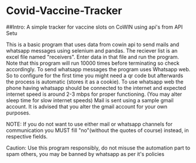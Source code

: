 # Covid-Vaccine-Tracker

##Intro:
A simple tracker for vaccine slots on CoWIN using api's from API Setu

This is a basic program that uses data from cowin api to send mails and whatsapp messages using selenium and pandas. The reciever list is an excel file named "receivers". Enter data in that file and run the program. Note that this program will run 10000 times before terminating so check accordingly. To send whatsapp messages the program uses Whatsapp web. So to configure for the first time you might need a qr code but afterwards the process is automatic (stores it as a cookie). To use whatsapp web the phone having whatsapp should be connected to the internet and expected internet speed is around 2-3 mbps for proper functioning.
(You may alter sleep time for slow internet speeds)
Mail is sent using a sample gmail account. It is advised that you alter the gmail account for your own purposes.

NOTE: If you do not want to use either mail or whatsapp channels for communication you MUST fill "no"(without the quotes of course) instead, in respective fields.

Caution: Use this program responsibly, do not misuse the automation part to spam others, you may be banned by whatsapp as per it's policies
